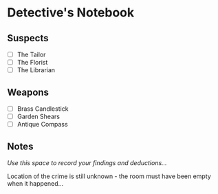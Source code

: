 # Detective's Notebook

## Suspects
- [ ] The Tailor
- [ ] The Florist
- [ ] The Librarian

## Weapons
- [ ] Brass Candlestick
- [ ] Garden Shears
- [ ] Antique Compass

## Notes
*Use this space to record your findings and deductions...*

Location of the crime is still unknown - the room must have been empty when it happened...
